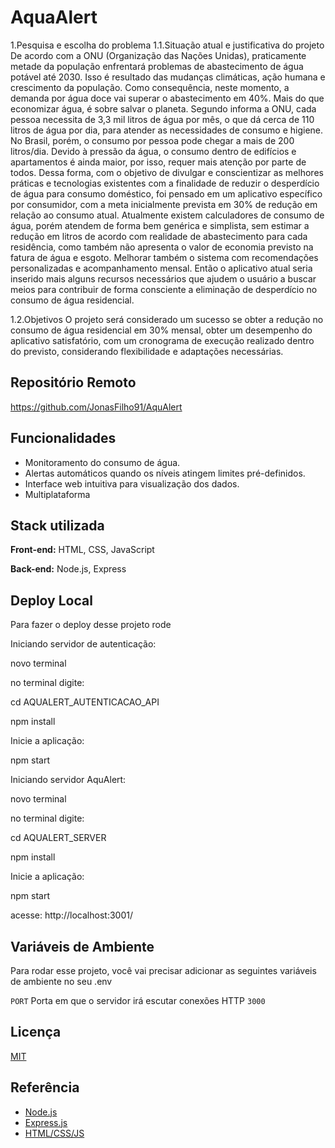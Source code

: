 # AquaAlert

1.Pesquisa e escolha do problema
1.1.Situação atual e justificativa do projeto
De acordo com a ONU (Organização das Nações Unidas), praticamente metade da população enfrentará problemas de abastecimento de água potável até 2030. Isso é resultado das mudanças climáticas, ação humana e crescimento da população. Como consequência, neste momento, a demanda por água doce vai superar o abastecimento em 40%.
Mais do que economizar água, é sobre salvar o planeta. Segundo informa a ONU, cada pessoa necessita de 3,3 mil litros de água por mês, o que dá cerca de 110 litros de água por dia, para atender as necessidades de consumo e higiene. No Brasil, porém, o consumo por pessoa pode chegar a mais de 200 litros/dia. Devido à pressão da água, o
consumo dentro de edifícios e apartamentos é ainda maior, por isso, requer mais atenção por parte de todos. Dessa forma, com o objetivo de divulgar e conscientizar as melhores práticas e tecnologias existentes com a finalidade
de reduzir o desperdício de água para consumo doméstico, foi pensado em um aplicativo específico por consumidor, com a meta inicialmente prevista em 30% de redução em relação ao consumo atual. Atualmente existem calculadores de consumo de água, porém atendem de forma bem genérica e simplista, sem estimar a redução em litros de acordo com realidade de abastecimento para cada residência, como também não
apresenta o valor de economia previsto na fatura de água e esgoto. Melhorar também o sistema com recomendações personalizadas e acompanhamento mensal. Então o aplicativo atual seria inserido mais alguns recursos necessários
que ajudem o usuário a buscar meios para contribuir de forma consciente a eliminação de desperdício no consumo de água residencial.

1.2.Objetivos
O projeto será considerado um sucesso se obter a redução no consumo de água residencial em 30% mensal, obter um
desempenho do aplicativo satisfatório, com um cronograma de execução realizado dentro do previsto, considerando flexibilidade e adaptações necessárias.

## Repositório Remoto

https://github.com/JonasFilho91/AquAlert

## Funcionalidades

- Monitoramento do consumo de água.
- Alertas automáticos quando os níveis atingem limites pré-definidos.
- Interface web intuitiva para visualização dos dados.
- Multiplataforma

## Stack utilizada

**Front-end:** HTML, CSS, JavaScript

**Back-end:** Node.js, Express

## Deploy Local

Para fazer o deploy desse projeto rode

Iniciando servidor de autenticação:

novo terminal

no terminal digite:

cd AQUALERT_AUTENTICACAO_API

npm install

Inicie a aplicação:

npm start

Iniciando servidor AquAlert:

novo terminal

no terminal digite:

cd AQUALERT_SERVER

npm install

Inicie a aplicação:

npm start

acesse: http://localhost:3001/

## Variáveis de Ambiente

Para rodar esse projeto, você vai precisar adicionar as seguintes variáveis de ambiente no seu .env

`PORT` Porta em que o servidor irá escutar conexões HTTP `3000`

## Licença

[MIT](https://choosealicense.com/licenses/mit/)

## Referência

- [Node.js](https://nodejs.org/en)
- [Express.js](https://expressjs.com/)
- [HTML/CSS/JS](https://developer.mozilla.org/)
